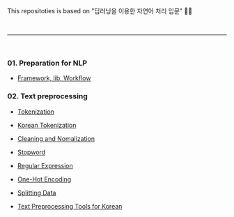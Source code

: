 This repositoties is based on "딥러닝을 이용한 자연어 처리 입문" 🏄‍♂️
 
<br>

___

<br>

### 01. Preparation for NLP

- <a href="https://github.com/YuLim2/NLP_study/blob/master/study/01.preparation.md">Framework, lib, Workflow</a>

### 02. Text preprocessing

- <a href="https://github.com/YuLim2/NLP_study/blob/master/study/text_preprocessing/Tokenization.ipynb">Tokenization</a>

- <a href="https://github.com/YuLim2/NLP_study/blob/master/study/text_preprocessing/Korean_Tokenization.ipynb">Korean Tokenization</a>

- <a href="https://github.com/YuLim2/NLP_study/blob/master/study/text_preprocessing/Clean_and_Normalization.ipynb">Cleaning and Nomalization</a>

- <a href="https://github.com/YuLim2/NLP_study/blob/master/study/text_preprocessing/Stopword.ipynb">Stopword</a>

- <a href="https://github.com/YuLim2/NLP_study/blob/master/study/text_preprocessing/Regular_Expression.ipynb">Regular Expression</a>

- <a href="https://github.com/YuLim2/NLP_study/blob/master/study/text_preprocessing/One-Hot_Encoding.ipynb">One-Hot Encoding</a>

- <a href="https://github.com/YuLim2/NLP_study/blob/master/study/text_preprocessing/Splitting_Data.ipynb">Splitting Data</a>

- <a href="https://github.com/YuLim2/NLP_study/blob/master/study/text_preprocessing/Text_Preprocessing_Tools_for_Korean_Text.ipynb">Text Preprocessing Tools for Korean</a>
